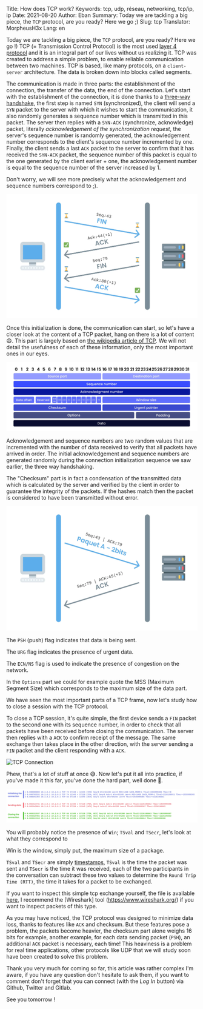 Title: How does TCP work?
Keywords: tcp, udp, réseau, networking, tcp/ip, ip
Date: 2021-08-20
Author: Eban
Summary: Today we are tackling a big piece, the `TCP` protocol, are you ready? Here we go ;)
Slug: tcp
Translator: MorpheusH3x
Lang: en

Today we are tackling a big piece, the `TCP` protocol, are you ready? Here we go !) TCP (= Transmission Control Protocol) is the most used [layer 4 protocol](https://en.wikipedia.org/wiki/Transport_layer) and it is an integral part of our lives without us realizing it. TCP was created to address a simple problem, to enable reliable communication between two machines. TCP is based, like many protocols, on a `client-server` architecture. The data is broken down into blocks called segments.

The communication is made in three parts: the establishment of the connection, the transfer of the data, the end of the connection. Let's start with the establishment of the connection, it is done thanks to a [three-way handshake](https://en.wikipedia.org/wiki/Handshaking#TCP_three-way_handshake), the first step is named `SYN` (synchronized), the client will send a `SYN` packet to the server with which it wishes to start the communication, it also randomly generates a sequence number which is transmitted in this packet. The server then replies with a `SYN-ACK` (synchronize, acknowledge) packet, literally *acknowledgement of the synchronization request*, the server's sequence number is randomly generated, the acknowledgement number corresponds to the client's sequence number incremented by one. Finally, the client sends a last `ACK` packet to the server to confirm that it has received the `SYN-ACK` packet, the sequence number of this packet is equal to the one generated by the client earlier + one, the acknowledgement number is equal to the sequence number of the server increased by 1.

Don't worry, we will see more precisely what the acknowledgement and sequence numbers correspond to ;).

![TCP Handshak](/static/img/tcp/tcp_handshake.webp)

Once this initialization is done, the communication can start, so let's have a closer look at the content of a TCP packet, hang on there is a lot of content 😄. This part is largely based on [the wikipedia article of TCP](https://fr.wikipedia.org/wiki/Transmission_Control_Protocol#D%C3%A9veloppement_de_TCP). We will not detail the usefulness of each of these information, only the most important ones in our eyes.

![TCP Header.webp](/static/img/tcp/header_tcp.webp)

Acknowledgement and sequence numbers are two random values that are incremented with the number of data received to verify that all packets have arrived in order. The initial acknowledgement and sequence numbers are generated randomly during the connection initialization sequence we saw earlier, the three way handshaking.

The "Checksum" part is in fact a condensation of the transmitted data which is calculated by the server and verified by the client in order to guarantee the integrity of the packets. If the hashes match then the packet is considered to have been transmitted without error. 

![TCP Data Transfer](/static/img/tcp/tcp_data_transfer.webp)

The `PSH` (push) flag indicates that data is being sent.

The `URG` flag indicates the presence of urgent data.

The `ECN/NS` flag is used to indicate the presence of congestion on the network.

In the `Options` part we could for example quote the MSS (Maximum Segment Size) which corresponds to the maximum size of the data part. 

We have seen the most important parts of a TCP frame, now let's study how to close a session with the TCP protocol.

To close a TCP session, it's quite simple, the first device sends a `FIN` packet to the second one with its sequence number, in order to check that all packets have been received before closing the communication. The server then replies with a `ACK` to confirm receipt of the message. The same exchange then takes place in the other direction, with the server sending a `FIN` packet and the client responding with a `ACK`.

![TCP Connection](/static/img/tcp/tcp_connection.webp)

Phew, that's a lot of stuff at once 😅. Now let's put it all into practice, if you've made it this far, you've done the hard part, well done 🎉.

![TCP Frame](/static/img/tcp/frame_tcp.webp)

You will probably notice the presence of `Win`; `TSval` and `TSecr`, let's look at what they correspond to

Win is the window, simply put, the maximum size of a package.

`TSval` and `TSecr` are simply [timestamps](https://fr.wikipedia.org/wiki/Horodatage), `TSval` is the time the packet was sent and `TSecr` is the time it was received, each of the two participants in the conversation can subtract these two values to determine the `Round Trip Time (RTT)`, the time it takes for a packet to be exchanged.

If you want to inspect this simple tcp exchange yourself, the file is available [here](/static/misc/tcp/record.pcapng), I recommend the [Wireshark] tool (https://www.wireshark.org/) if you want to inspect packets of this type.

As you may have noticed, the TCP protocol was designed to minimize data loss, thanks to features like `ACK` and checksum. But these features pose a problem, the packets become heavier, the checksum part alone weighs 16 bits for example, another example, for each data sending packet (`PSH`), an additional `ACK` packet is necessary, each time! This heaviness is a problem for real time applications, other protocols like UDP that we will study soon have been created to solve this problem.

Thank you very much for coming so far, this article was rather complex I'm aware, if you have any question don't hesitate to ask them, if you want to comment don't forget that you can connect (with the *Log In* button) via Github, Twitter and Gitlab.

See you tomorrow !

